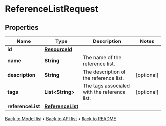 

# ReferenceListRequest


## Properties

| Name | Type | Description | Notes |
|------------ | ------------- | ------------- | -------------|
|**id** | [**ResourceId**](ResourceId.md) |  |  |
|**name** | **String** | The name of the reference list. |  |
|**description** | **String** | The description of the reference list. |  [optional] |
|**tags** | **List&lt;String&gt;** | The tags associated with the reference list. |  [optional] |
|**referenceList** | [**ReferenceList**](ReferenceList.md) |  |  |



[Back to Model list](../README.md#documentation-for-models) &#8226; [Back to API list](../README.md#documentation-for-api-endpoints) &#8226; [Back to README](../README.md)


